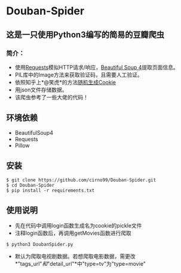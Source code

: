  Douban-Spider
=====================
这是一只使用Python3编写的简易的豆瓣爬虫
-----------

### 简介：

* 使用[Requests](http://www.python-requests.org/en/master/)模拟HTTP请求/响应，[Beautiful Soup 4](https://www.crummy.com/software/BeautifulSoup/)提取页面信息。
* PIL库中的Image方法来获取验证码，且需要人工验证。
* 依照知乎上*@笑虎*的方法[随机生成Cookie](https://zhuanlan.zhihu.com/p/24035574)
* 用json文件存储数据。
* 该爬虫参考了一些大佬的代码！

## 环境依赖
* BeautifulSoup4
* Requests
* Pillow

## 安装
``` shell
$ git clone https://github.com/cirno99/Douban-Spider.git
$ cd Douban-Spider
$ pip install -r requirements.txt
```
## 使用说明
* 先在代码中调用login函数生成名为cookie的pickle文件
* 注释login函数后，再调用getMovies函数进行爬取
``` shell
$ python3 DoubanSpider.py
```
* 默认为爬取电视剧数据。若想爬取电影数据，需更改*"tags_url"*和*"detail_url"*中"type=tv"为"type=movie"